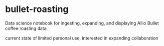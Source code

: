 # bullet-roasting
Data science notebook for ingesting, expanding, and displaying Allio Bullet coffee roasting data.

current state of limited personal use, interested in expanding collaboration 
